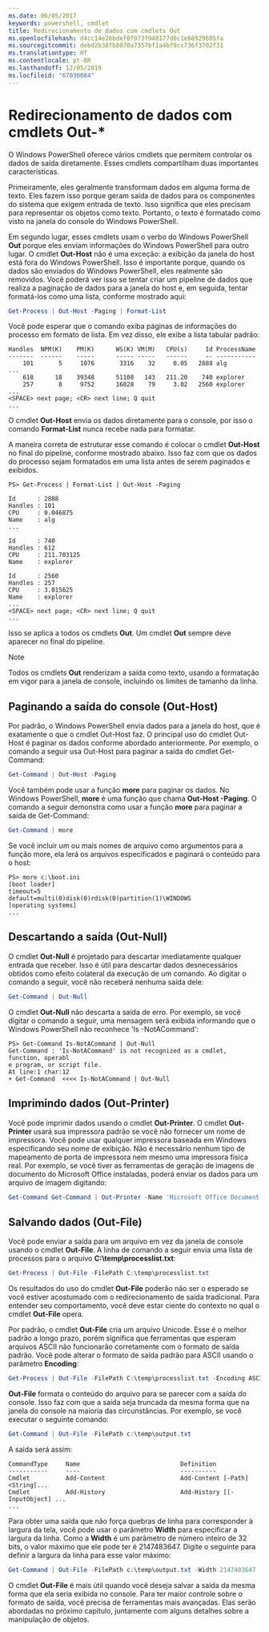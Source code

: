 ```yaml
---
ms.date: 06/05/2017
keywords: powershell, cmdlet
title: Redirecionamento de dados com cmdlets Out
ms.openlocfilehash: d4cc14e26bdef0f973f948177d0c1e68929605fa
ms.sourcegitcommit: debd2b38fb8070a7357bf1a4bf9cc736f3702f31
ms.translationtype: HT
ms.contentlocale: pt-BR
ms.lasthandoff: 12/05/2019
ms.locfileid: "67030084"
---
```

# <a name="redirecting-data-with-out--cmdlets"></a>Redirecionamento de dados com cmdlets Out-*

O Windows PowerShell oferece vários cmdlets que permitem controlar os dados de saída diretamente. Esses cmdlets compartilham duas importantes características.

Primeiramente, eles geralmente transformam dados em alguma forma de texto. Eles fazem isso porque geram saída de dados para os componentes do sistema que exigem entrada de texto. Isso significa que eles precisam para representar os objetos como texto. Portanto, o texto é formatado como visto na janela do console do Windows PowerShell.

Em segundo lugar, esses cmdlets usam o verbo do Windows PowerShell **Out** porque eles enviam informações do Windows PowerShell para outro lugar. O cmdlet **Out-Host** não é uma exceção: a exibição da janela do host está fora do Windows PowerShell. Isso é importante porque, quando os dados são enviados do Windows PowerShell, eles realmente são removidos. Você poderá ver isso se tentar criar um pipeline de dados que realiza a paginação de dados para a janela do host e, em seguida, tentar formatá-los como uma lista, conforme mostrado aqui:

```powershell
Get-Process | Out-Host -Paging | Format-List
```

Você pode esperar que o comando exiba páginas de informações do processo em formato de lista. Em vez disso, ele exibe a lista tabular padrão:

```output
Handles  NPM(K)    PM(K)      WS(K) VM(M)   CPU(s)     Id ProcessName
-------  ------    -----      ----- -----   ------     -- -----------
    101       5     1076       3316    32     0.05   2888 alg
...
    618      18    39348      51108   143   211.20    740 explorer
    257       8     9752      16828    79     3.02   2560 explorer
...
<SPACE> next page; <CR> next line; Q quit
...
```

O cmdlet **Out-Host** envia os dados diretamente para o console, por isso o comando **Format-List** nunca recebe nada para formatar.

A maneira correta de estruturar esse comando é colocar o cmdlet **Out-Host** no final do pipeline, conforme mostrado abaixo. Isso faz com que os dados do processo sejam formatados em uma lista antes de serem paginados e exibidos.

```
PS> Get-Process | Format-List | Out-Host -Paging

Id      : 2888
Handles : 101
CPU     : 0.046875
Name    : alg
...

Id      : 740
Handles : 612
CPU     : 211.703125
Name    : explorer

Id      : 2560
Handles : 257
CPU     : 3.015625
Name    : explorer
...
<SPACE> next page; <CR> next line; Q quit
...
```

Isso se aplica a todos os cmdlets **Out**. Um cmdlet **Out** sempre deve aparecer no final do pipeline.

> [!NOTE]
> Todos os cmdlets **Out** renderizam a saída como texto, usando a formatação em vigor para a janela de console, incluindo os limites de tamanho da linha.

## <a name="paging-console-output-out-host"></a>Paginando a saída do console (Out-Host)

Por padrão, o Windows PowerShell envia dados para a janela do host, que é exatamente o que o cmdlet Out-Host faz. O principal uso do cmdlet Out-Host é paginar os dados conforme abordado anteriormente. Por exemplo, o comando a seguir usa Out-Host para paginar a saída do cmdlet Get-Command:

```powershell
Get-Command | Out-Host -Paging
```

Você também pode usar a função **more** para paginar os dados. No Windows PowerShell, **more** é uma função que chama **Out-Host -Paging**. O comando a seguir demonstra como usar a função **more** para paginar a saída de Get-Command:

```powershell
Get-Command | more
```

Se você incluir um ou mais nomes de arquivo como argumentos para a função more, ela lerá os arquivos especificados e paginará o conteúdo para o host:

```
PS> more c:\boot.ini
[boot loader]
timeout=5
default=multi(0)disk(0)rdisk(0)partition(1)\WINDOWS
[operating systems]
...
```

## <a name="discarding-output-out-null"></a>Descartando a saída (Out-Null)

O cmdlet **Out-Null** é projetado para descartar imediatamente qualquer entrada que receber. Isso é útil para descartar dados desnecessários obtidos como efeito colateral da execução de um comando. Ao digitar o comando a seguir, você não receberá nenhuma saída dele:

```powershell
Get-Command | Out-Null
```

O cmdlet **Out-Null** não descarta a saída de erro. Por exemplo, se você digitar o comando a seguir, uma mensagem será exibida informando que o Windows PowerShell não reconhece 'Is -NotACommand':

```
PS> Get-Command Is-NotACommand | Out-Null
Get-Command : 'Is-NotACommand' is not recognized as a cmdlet, function, operabl
e program, or script file.
At line:1 char:12
+ Get-Command  <<<< Is-NotACommand | Out-Null
```

## <a name="printing-data-out-printer"></a>Imprimindo dados (Out-Printer)

Você pode imprimir dados usando o cmdlet **Out-Printer**. O cmdlet **Out-Printer** usará sua impressora padrão se você não fornecer um nome de impressora. Você pode usar qualquer impressora baseada em Windows especificando seu nome de exibição. Não é necessário nenhum tipo de mapeamento de porta de impressora nem mesmo uma impressora física real. Por exemplo, se você tiver as ferramentas de geração de imagens de documento do Microsoft Office instaladas, poderá enviar os dados para um arquivo de imagem digitando:

```powershell
Get-Command Get-Command | Out-Printer -Name 'Microsoft Office Document Image Writer'
```

## <a name="saving-data-out-file"></a>Salvando dados (Out-File)

Você pode enviar a saída para um arquivo em vez da janela de console usando o cmdlet **Out-File**. A linha de comando a seguir envia uma lista de processos para o arquivo **C:\\temp\\processlist.txt**:

```powershell
Get-Process | Out-File -FilePath C:\temp\processlist.txt
```

Os resultados do uso do cmdlet **Out-File** poderão não ser o esperado se você estiver acostumado com o redirecionamento de saída tradicional. Para entender seu comportamento, você deve estar ciente do contexto no qual o cmdlet **Out-File** opera.

Por padrão, o cmdlet **Out-File** cria um arquivo Unicode. Esse é o melhor padrão a longo prazo, porém significa que ferramentas que esperam arquivos ASCII não funcionarão corretamente com o formato de saída padrão. Você pode alterar o formato de saída padrão para ASCII usando o parâmetro **Encoding**:

```powershell
Get-Process | Out-File -FilePath C:\temp\processlist.txt -Encoding ASCII
```

**Out-File** formata o conteúdo do arquivo para se parecer com a saída do console. Isso faz com que a saída seja truncada da mesma forma que na janela do console na maioria das circunstâncias. Por exemplo, se você executar o seguinte comando:

```powershell
Get-Command | Out-File -FilePath c:\temp\output.txt
```

A saída será assim:

```output
CommandType     Name                            Definition
-----------     ----                            ----------
Cmdlet          Add-Content                     Add-Content [-Path] <String[...
Cmdlet          Add-History                     Add-History [[-InputObject] ...
...
```

Para obter uma saída que não força quebras de linha para corresponder à largura da tela, você pode usar o parâmetro **Width** para especificar a largura da linha. Como a **Width** é um parâmetro de número inteiro de 32 bits, o valor máximo que ele pode ter é 2147483647. Digite o seguinte para definir a largura da linha para esse valor máximo:

```powershell
Get-Command | Out-File -FilePath c:\temp\output.txt -Width 2147483647
```

O cmdlet **Out-File** é mais útil quando você deseja salvar a saída da mesma forma que ela seria exibida no console. Para ter maior controle sobre o formato de saída, você precisa de ferramentas mais avançadas. Elas serão abordadas no próximo capítulo, juntamente com alguns detalhes sobre a manipulação de objetos.
